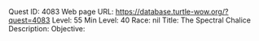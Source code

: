 Quest ID: 4083
Web page URL: https://database.turtle-wow.org/?quest=4083
Level: 55
Min Level: 40
Race: nil
Title: The Spectral Chalice
Description: 
Objective: 
